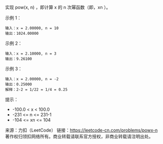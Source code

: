 实现 pow(x, n) ，即计算 x 的 n 次幂函数（即，xn ）。


示例 1：

```
输入：x = 2.00000, n = 10
输出：1024.00000
```

示例 2：

```
输入：x = 2.10000, n = 3
输出：9.26100
```

示例 3：

```
输入：x = 2.00000, n = -2
输出：0.25000
解释：2-2 = 1/22 = 1/4 = 0.25
```


提示：

- -100.0 < x < 100.0
- -231 <= n <= 231-1
- -104 <= xn <= 104


来源：力扣（LeetCode）
链接：https://leetcode-cn.com/problems/powx-n
著作权归领扣网络所有。商业转载请联系官方授权，非商业转载请注明出处。